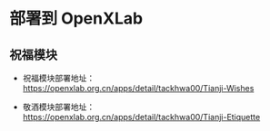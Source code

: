 # 部署到 OpenXLab

## 祝福模块

- 祝福模块部署地址：https://openxlab.org.cn/apps/detail/tackhwa00/Tianji-Wishes

- 敬酒模块部署地址：https://openxlab.org.cn/apps/detail/tackhwa00/Tianji-Etiquette